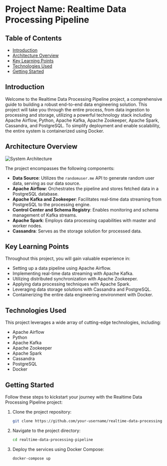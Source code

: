 # Project Name: Realtime Data Processing Pipeline

## Table of Contents
- [Introduction](#introduction)
- [Architecture Overview](#architecture-overview)
- [Key Learning Points](#key-learning-points)
- [Technologies Used](#technologies-used)
- [Getting Started](#getting-started)

## Introduction

Welcome to the Realtime Data Processing Pipeline project, a comprehensive guide to building a robust end-to-end data engineering solution. This project will take you through the entire process, from data ingestion to processing and storage, utilizing a powerful technology stack including Apache Airflow, Python, Apache Kafka, Apache Zookeeper, Apache Spark, Cassandra, and PostgreSQL. To simplify deployment and enable scalability, the entire system is containerized using Docker.

## Architecture Overview

![System Architecture](https://example.com/path/to/your/architecture_diagram.png)

The project encompasses the following components:

- **Data Source**: Utilizes the `randomuser.me` API to generate random user data, serving as our data source.
- **Apache Airflow**: Orchestrates the pipeline and stores fetched data in a PostgreSQL database.
- **Apache Kafka and Zookeeper**: Facilitates real-time data streaming from PostgreSQL to the processing engine.
- **Control Center and Schema Registry**: Enables monitoring and schema management of Kafka streams.
- **Apache Spark**: Employs data processing capabilities with master and worker nodes.
- **Cassandra**: Serves as the storage solution for processed data.

## Key Learning Points

Throughout this project, you will gain valuable experience in:

- Setting up a data pipeline using Apache Airflow.
- Implementing real-time data streaming with Apache Kafka.
- Utilizing distributed synchronization with Apache Zookeeper.
- Applying data processing techniques with Apache Spark.
- Leveraging data storage solutions with Cassandra and PostgreSQL.
- Containerizing the entire data engineering environment with Docker.

## Technologies Used

This project leverages a wide array of cutting-edge technologies, including:

- Apache Airflow
- Python
- Apache Kafka
- Apache Zookeeper
- Apache Spark
- Cassandra
- PostgreSQL
- Docker

## Getting Started

Follow these steps to kickstart your journey with the Realtime Data Processing Pipeline project:

1. Clone the project repository:
    ```bash
    git clone https://github.com/your-username/realtime-data-processing-pipeline.git
    ```

2. Navigate to the project directory:
    ```bash
    cd realtime-data-processing-pipeline
    ```

3. Deploy the services using Docker Compose:
    ```bash
    docker-compose up
    ```

